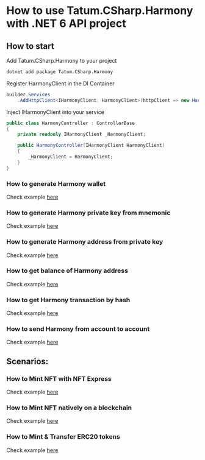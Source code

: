 # How to use Tatum.CSharp.Harmony with .NET 6 API project

## How to start

Add Tatum.CSharp.Harmony to your project

```bash
dotnet add package Tatum.CSharp.Harmony
```

Register HarmonyClient in the DI Container

```csharp
builder.Services
    .AddHttpClient<IHarmonyClient, HarmonyClient>(httpClient => new HarmonyClient(httpClient, apiKey));
```

Inject IHarmonyClient into your service

```csharp
public class HarmonyController : ControllerBase
{
    private readonly IHarmonyClient _HarmonyClient;

    public HarmonyController(IHarmonyClient HarmonyClient)
    {
        _HarmonyClient = HarmonyClient;
    }
}
```

### How to generate Harmony wallet

Check example [here](https://github.com/tatumio/tatum-csharp/blob/master/Tatum.CSharp.Demo/ExampleServices/Harmony/GenerateWalletExampleService.cs)

### How to generate Harmony private key from mnemonic

Check example [here](https://github.com/tatumio/tatum-csharp/blob/master/Tatum.CSharp.Demo/ExampleServices/Harmony/GeneratePrivateKeyExampleService.cs)

### How to generate Harmony address from private key

Check example [here](https://github.com/tatumio/tatum-csharp/blob/master/Tatum.CSharp.Demo/ExampleServices/Harmony/GenerateAddressExampleService.cs)

### How to get balance of Harmony address

Check example [here](https://github.com/tatumio/tatum-csharp/blob/master/Tatum.CSharp.Demo/ExampleServices/Harmony/GetBalanceExampleService.cs)

### How to get Harmony transaction by hash

Check example [here](https://github.com/tatumio/tatum-csharp/blob/master/Tatum.CSharp.Demo/ExampleServices/Harmony/GetTransactionExampleService.cs)

### How to send Harmony from account to account

Check example [here](https://github.com/tatumio/tatum-csharp/blob/master/Tatum.CSharp.Demo/ExampleServices/Harmony/BlockchainTransferExampleService.cs)

## Scenarios:

### How to **Mint NFT** with NFT Express

Check example [here](https://github.com/tatumio/tatum-csharp/blob/master/Harmony/Tatum.CSharp.Harmony.Tests.Integration/Scenarios/MintNftBasic.cs)

### How to **Mint NFT** natively on a blockchain

Check example [here](https://github.com/tatumio/tatum-csharp/blob/master/Harmony/Tatum.CSharp.Harmony.Tests.Integration/Scenarios/MintNftNative.cs)

### How to **Mint & Transfer ERC20** tokens

Check example [here](https://github.com/tatumio/tatum-csharp/blob/master/Harmony/Tatum.CSharp.Harmony.Tests.Integration/Scenarios/MintErc20AndTransfer.cs)